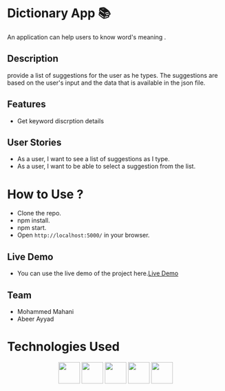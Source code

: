 # Dictionary App 📚
An application can help users to know word's meaning .



## Description
 provide a list of suggestions for the user as he types. The suggestions are based on the user's input and the data that is available in the json file.

## Features
- Get keyword discrption details

## User Stories
- As a user, I want to see a list of suggestions as I type.
- As a user, I want to be able to select a suggestion from the list.
# How to Use ?
- Clone the repo.
- npm install.
- npm start.
- Open `http://localhost:5000/` in your browser.
## Live Demo
- You can use the live demo of the project here.[Live Demo](https://autocomplete-abeer-mohammed.onrender.com)

## Team
- Mohammed Mahani
- Abeer Ayyad

# Technologies Used

<p align="center">
  <img src="https://img.icons8.com/color/48/000000/html-5--v1.png" width="50" height="50"/>
  <img src="https://img.icons8.com/color/48/000000/css3.png" width="50" height="50"/>
    <img src="https://img.icons8.com/color/48/000000/javascript--v1.png" width="50" height="50"/>
    <!-- Nodejs -->
    <img src="https://img.icons8.com/color/48/000000/nodejs.png" width="50" height="50"/>
    <!-- npm -->
    <img src="https://img.icons8.com/color/48/000000/npm.png" width="50" height="50"/>
   
    
</p>
